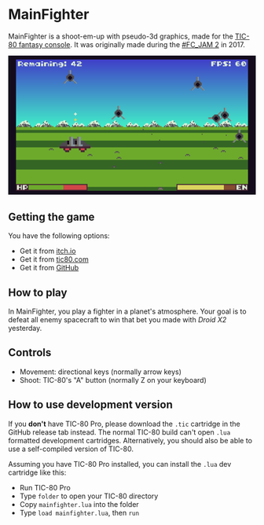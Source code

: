# MainFighter
MainFighter is a shoot-em-up with pseudo-3d graphics, made for the [TIC-80 fantasy console](https://tic80.com/). It was originally made during the [#FC_JAM 2](https://itch.io/jam/fantasy-console-game-jam-2) in 2017.

![Gameplay Demonstration](media/gameplay.gif)

## Getting the game
You have the following options:

- Get it from [itch.io](https://nalquas.itch.io/mainfighter)
- Get it from [tic80.com](https://tic80.com/play?cart=287)
- Get it from [GitHub](https://github.com/nalquas/mainfighter/releases)

## How to play
In MainFighter, you play a fighter in a planet's atmosphere. Your goal is to defeat all enemy spacecraft to win that bet you made with *Droid X2* yesterday.

## Controls
- Movement: directional keys (normally arrow keys)
- Shoot: TIC-80's "A" button (normally Z on your keyboard)

## How to use development version
If you **don't** have TIC-80 Pro, please download the `.tic` cartridge in the GitHub release tab instead. The normal TIC-80 build can't open `.lua` formatted development cartridges. Alternatively, you should also be able to use a self-compiled version of TIC-80.

Assuming you have TIC-80 Pro installed, you can install the `.lua` dev cartridge like this:

- Run TIC-80 Pro
- Type `folder` to open your TIC-80 directory
- Copy `mainfighter.lua` into the folder
- Type `load mainfighter.lua`, then `run`
